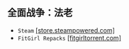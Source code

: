 ## 全面战争：法老
* `Steam` [[store.steampowered.com]](https://store.steampowered.com/app/1937780/Total_War_PHARAOH/)
* `FitGirl Repacks` [[fitgirltorrent.com]](https://fitgirltorrent.com/repacks/total-war-pharaoh-v1/)